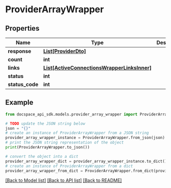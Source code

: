 # ProviderArrayWrapper

## Properties

Name | Type | Description | Notes
------------ | ------------- | ------------- | -------------
**response** | [**List[ProviderDto]**](ProviderDto.md) |  | [optional] 
**count** | **int** |  | [optional] 
**links** | [**List[ActiveConnectionsWrapperLinksInner]**](ActiveConnectionsWrapperLinksInner.md) |  | [optional] 
**status** | **int** |  | [optional] 
**status_code** | **int** |  | [optional] 

## Example

```python
from docspace_api_sdk.models.provider_array_wrapper import ProviderArrayWrapper

# TODO update the JSON string below
json = "{}"
# create an instance of ProviderArrayWrapper from a JSON string
provider_array_wrapper_instance = ProviderArrayWrapper.from_json(json)
# print the JSON string representation of the object
print(ProviderArrayWrapper.to_json())

# convert the object into a dict
provider_array_wrapper_dict = provider_array_wrapper_instance.to_dict()
# create an instance of ProviderArrayWrapper from a dict
provider_array_wrapper_from_dict = ProviderArrayWrapper.from_dict(provider_array_wrapper_dict)
```
[[Back to Model list]](../README.md#documentation-for-models) [[Back to API list]](../README.md#documentation-for-api-endpoints) [[Back to README]](../README.md)


